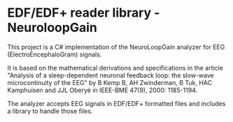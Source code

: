 # EDF/EDF+ reader library - NeuroloopGain


This project is a C# implementation of the NeuroLoopGain analyzer for EEG (ElectroEncephaloGram) signals.

It is based on the mathematical derivations and specifications in the article "Analysis of a sleep-dependent neuronal feedback loop: the slow-wave microcontinuity of the EEG" by B Kemp B, AH Zwinderman, B Tuk, HAC Kamphuisen and JJL Oberyé in IEEE-BME 47(9), 2000: 1185-1194.

The analyzer accepts EEG signals in EDF/EDF+ formatted files and includes a library to handle those files.
